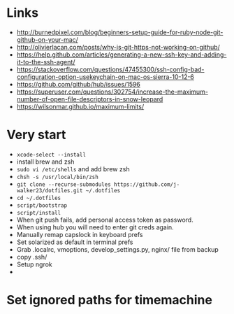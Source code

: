 # Links
- http://burnedpixel.com/blog/beginners-setup-guide-for-ruby-node-git-github-on-your-mac/
- http://olivierlacan.com/posts/why-is-git-https-not-working-on-github/
- https://help.github.com/articles/generating-a-new-ssh-key-and-adding-it-to-the-ssh-agent/
- https://stackoverflow.com/questions/47455300/ssh-config-bad-configuration-option-usekeychain-on-mac-os-sierra-10-12-6
- https://github.com/github/hub/issues/1596
- https://superuser.com/questions/302754/increase-the-maximum-number-of-open-file-descriptors-in-snow-leopard
- https://wilsonmar.github.io/maximum-limits/

# Very start
- `xcode-select --install`
- install brew and zsh
- `sudo vi /etc/shells` and add brew zsh
- `chsh -s /usr/local/bin/zsh`  
- `git clone --recurse-submodules https://github.com/j-walker23/dotfiles.git ~/.dotfiles`
- `cd ~/.dotfiles`
- `script/bootstrap`
- `script/install`
- When git push fails, add personal access token as password.
- When using hub you will need to enter git creds again.
- Manually remap capslock in keyboard prefs
- Set solarized as default in terminal prefs
- Grab .localrc, vmoptions, develop_settings.py, nginx/ file from backup
- copy .ssh/
- Setup ngrok
- 




# Set ignored paths for timemachine
